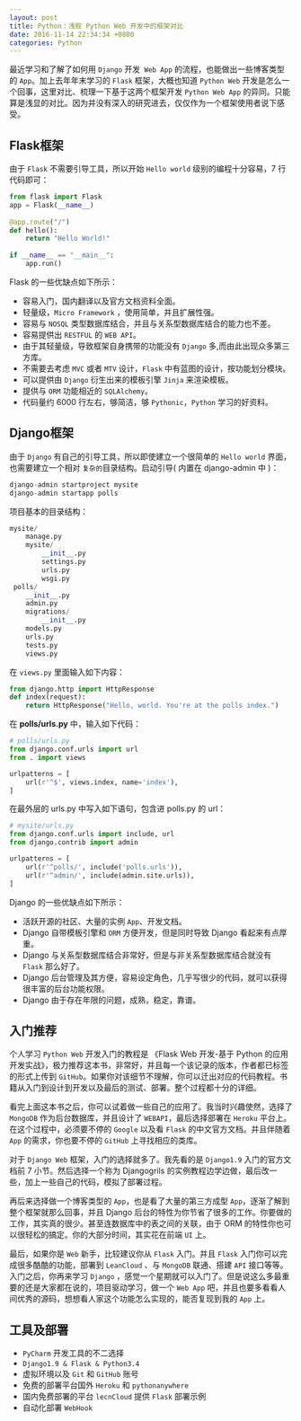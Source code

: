 ```yaml
---
layout: post
title: Python：浅叙 Python Web 开发中的框架对比
date: 2016-11-14 22:34:34 +0800
categories: Python
---
```


最近学习和了解了如何用 `Django` 开发` Web App` 的流程，也能做出一些博客类型的 `App`。加上去年年末学习的 `Flask` 框架，大概也知道 `Python Web` 开发是怎么一个回事，这里对比、梳理一下基于这两个框架开发 `Python Web App` 的异同。只能算是浅显的对比。因为并没有深入的研究进去，仅仅作为一个框架使用者说下感受。

## Flask框架

由于 `Flask` 不需要引导工具，所以开始 `Hello world` 级别的编程十分容易，7 行代码即可：

```python
from flask import Flask
app = Flask(__name__)
 
@app.route("/") 
def hello():
    return "Hello World!"
 
if __name__ == "__main__":
    app.run()
```

Flask 的一些优缺点如下所示：

- 容易入门，国内翻译以及官方文档资料全面。
- 轻量级，`Micro Framework` ，使用简单，并且扩展性强。
- 容易与 `NOSQL` 类型数据库结合，并且与关系型数据库结合的能力也不差。
- 容易提供出 `RESTFUL` 的 `WEB API`。
- 由于其轻量级，导致框架自身携带的功能没有 `Django` 多,而由此出现众多第三方库。
- 不需要去考虑 `MVC` 或者 `MTV` 设计，`Flask` 中有蓝图的设计，按功能划分模块。
- 可以提供由 `Django` 衍生出来的模板引擎 `Jinja` 来渲染模板。
- 提供与 `ORM` 功能相近的 `SQLAlchemy`。
- 代码量约 6000 行左右，够简洁，够 `Pythonic`，`Python` 学习的好资料。

## Django框架

由于 `Django` 有自己的引导工具，所以即使建立一个很简单的 `Hello world` 界面，也需要建立一个相对 `复杂的`目录结构。启动引导( 内置在 django-admin 中 )：

```python
django-admin startproject mysite
django-admin startapp polls
```

项目基本的目录结构：

```python
mysite/
    manage.py
    mysite/
        __init__.py
        settings.py
        urls.py
        wsgi.py
 polls/
    __init__.py
    admin.py
    migrations/
        __init__.py
    models.py
    urls.py
    tests.py
    views.py
```

在 `views.py` 里面输入如下内容：

```python
from django.http import HttpResponse
def index(request):
    return HttpResponse("Hello, world. You're at the polls index.")
```

在 **polls/urls.py** 中，输入如下代码：

```python
# polls/urls.py
from django.conf.urls import url
from . import views

urlpatterns = [
    url(r'^$', views.index, name='index'),
]
```

在最外层的 urls.py 中写入如下语句，包含进 polls.py 的 url：

```python
# mysite/urls.py
from django.conf.urls import include, url
from django.contrib import admin

urlpatterns = [
    url(r'^polls/', include('polls.urls')),
    url(r'^admin/', include(admin.site.urls)),
]
```

Django 的一些优缺点如下所示：

- 活跃开源的社区、大量的实例 `App`、开发文档。
- Django 自带模板引擎和 `ORM` 方便开发，但是同时导致 Django 看起来有点厚重。
- Django 与关系型数据库结合非常好，但是与非关系型数据库结合就没有 `Flask` 那么好了。
- Django 后台管理及其方便，容易设定角色，几乎写很少的代码，就可以获得很丰富的后台功能权限。
- Django 由于存在年限的问题，成熟，稳定，靠谱。

## 入门推荐

个人学习 `Python Web` 开发入门的教程是 《Flask Web 开发-基于 Python 的应用开发实战》，极力推荐这本书，非常好，并且每一个该记录的版本，作者都已标签的形式上传到 `GitHub`。如果你对该细节不理解，你可以迁出对应的代码教程。书籍从入门到设计到开发以及最后的测试、部署。整个过程都十分的详细。

看完上面这本书之后，你可以试着做一些自己的应用了。我当时兴趣使然，选择了 `MongoDB` 作为后台数据库，并且设计了 `WEBAPI`，最后选择部署在 `Heroku` 平台上。在这个过程中，必须要不停的 `Google` 以及看 `Flask` 的中文官方文档。并且伴随着 `App` 的需求，你也要不停的 `GitHub` 上寻找相应的类库。

对于 `Django Web` 框架，入门的选择就多了。我先看的是 `Django1.9` 入门的官方文档前 7 小节。然后选择一个称为 Djangogrils 的实例教程边学边做，最后改一些，加上一些自己的代码，模拟了部署过程。

再后来选择做一个博客类型的 `App`，也是看了大量的第三方成型 `App`，逐渐了解到整个框架就那么回事，并且 Django 后台的特性为你节省了很多的工作。你要做的工作，其实真的很少。甚至连数据库中的表之间的关联，由于 ORM 的特性你也可以很轻松的搞定。你的大部分时间，其实花在前端 `UI` 上。

最后，如果你是 `Web` 新手，比较建议你从 `Flask` 入门。并且 `Flask` 入门你可以完成很多酷酷的功能，部署到 `LeanCloud` 、与 `MongoDB` 联通、搭建 `API` 接口等等。入门之后，你再来学习 `Django` ，感觉一个星期就可以入门了。但是说这么多最重要的还是大家都在说的，项目驱动学习，做一个 `Web App` 吧，并且也要多看看人间优秀的源码，想想看人家这个功能怎么实现的，能否复现到我的 `App` 上。

## 工具及部署

- `PyCharm` 开发工具的不二选择
- `Django1.9 & Flask & Python3.4`
- 虚拟环境以及 `Git` 和 `GitHub` 账号
- 免费的部署平台国外 `Heroku` 和 `pythonanywhere`
- 国内免费部署的平台 `lecnCloud` 提供 `Flask` 部署示例
- 自动化部署 `WebHook`
